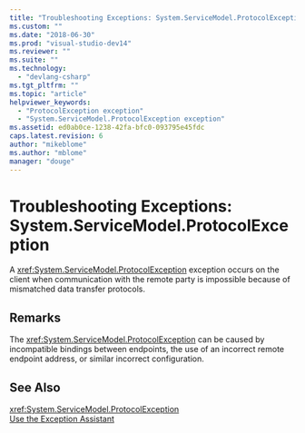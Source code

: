 ```yaml
---
title: "Troubleshooting Exceptions: System.ServiceModel.ProtocolException | Microsoft Docs"
ms.custom: ""
ms.date: "2018-06-30"
ms.prod: "visual-studio-dev14"
ms.reviewer: ""
ms.suite: ""
ms.technology: 
  - "devlang-csharp"
ms.tgt_pltfrm: ""
ms.topic: "article"
helpviewer_keywords: 
  - "ProtocolException exception"
  - "System.ServiceModel.ProtocolException exception"
ms.assetid: ed0ab0ce-1238-42fa-bfc0-093795e45fdc
caps.latest.revision: 6
author: "mikeblome"
ms.author: "mblome"
manager: "douge"
---
```

# Troubleshooting Exceptions: System.ServiceModel.ProtocolException
A <xref:System.ServiceModel.ProtocolException> exception occurs on the client when communication with the remote party is impossible because of mismatched data transfer protocols.  
  
## Remarks  
 The <xref:System.ServiceModel.ProtocolException> can be caused by incompatible bindings between endpoints, the use of an incorrect remote endpoint address, or similar incorrect configuration.  
  
## See Also  
 <xref:System.ServiceModel.ProtocolException>   
 [Use the Exception Assistant](../Topic/How%20to:%20Use%20the%20Exception%20Assistant.md)